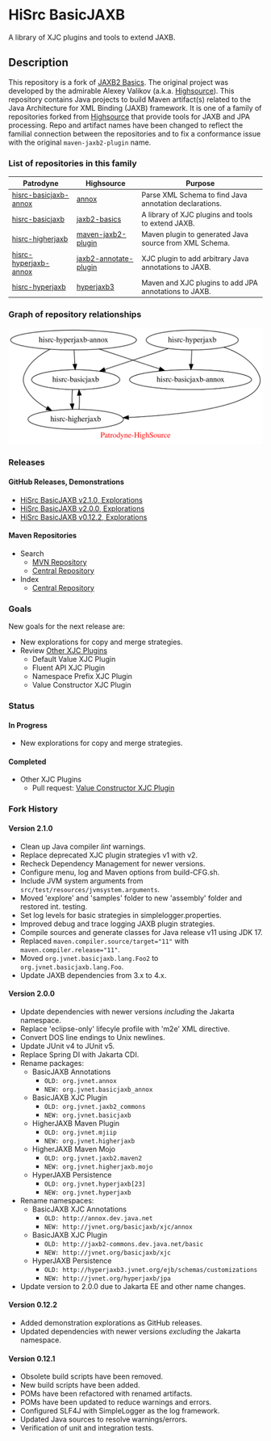 # HiSrc BasicJAXB

A library of XJC plugins and tools to extend JAXB.

## Description

This repository is a fork of [JAXB2 Basics][22]. The original project was developed by the admirable
Alexey Valikov (a.k.a. [Highsource][2]). This repository contains Java projects to build Maven artifact(s)
related to the Java Architecture for XML Binding (JAXB) framework. It is one of a family of repositories
forked from [Highsource][2] that provide tools for JAXB and JPA processing. Repo and artifact names have
been changed to reflect the familial connection between the repositories and to fix a conformance issue
with the original `maven-jaxb2-plugin` name.

### List of repositories in this family

| Patrodyne                   | Highsource                  | Purpose                                                |
| --------------------------- | --------------------------- | ------------------------------------------------------ |
| [hisrc-basicjaxb-annox][11] | [annox][21]                 | Parse XML Schema to find Java annotation declarations. |
| [hisrc-basicjaxb][12]       | [jaxb2-basics][22]          | A library of XJC plugins and tools to extend JAXB.     |
| [hisrc-higherjaxb][13]      | [maven-jaxb2-plugin][23]    | Maven plugin to generated Java source from XML Schema. |
| [hisrc-hyperjaxb-annox][14] | [jaxb2-annotate-plugin][24] | XJC plugin to add arbitrary Java annotations to JAXB.  |
| [hisrc-hyperjaxb][15]       | [hyperjaxb3][25]            | Maven and XJC plugins to add JPA annotations to JAXB.  |

### Graph of repository relationships

![Patrodyne-Highsource Graph][1]

### Releases

#### GitHub Releases, Demonstrations

* [HiSrc BasicJAXB v2.1.0, Explorations][33]
* [HiSrc BasicJAXB v2.0.0, Explorations][32]
* [HiSrc BasicJAXB v0.12.2, Explorations][31]

#### Maven Repositories

* Search
	* [MVN Repository](https://mvnrepository.com/artifact/org.patrodyne.jvnet?sort=popular)
	* [Central Repository](https://central.sonatype.com/search?q=org.patrodyne.jvnet%2520hisrc-basicjaxb)
* Index
	* [Central Repository](https://repo1.maven.org/maven2/org/patrodyne/jvnet/)

### Goals

New goals for the next release are:

* New explorations for copy and merge strategies.
* Review [Other XJC Plugins](https://github.com/javaee/jaxb2-commons)
    * Default Value XJC Plugin
    * Fluent API XJC Plugin
    * Namespace Prefix XJC Plugin
    * Value Constructor XJC Plugin

### Status

#### In Progress

* New explorations for copy and merge strategies.

#### Completed

* Other XJC Plugins
    * Pull request: [Value Constructor XJC Plugin](https://github.com/GijsCalis/hisrc-basicjaxb/tree/feature-valueconstructor)

### Fork History

#### Version 2.1.0

* Clean up Java compiler _lint_ warnings.
* Replace deprecated XJC plugin strategies v1 with v2.
* Recheck Dependency Management for newer versions.
* Configure menu, log and Maven options from build-CFG.sh.
* Include JVM system arguments from `src/test/resources/jvmsystem.arguments`.
* Moved 'explore' and 'samples' folder to new 'assembly' folder and restored int. testing.
* Set log levels for basic strategies in simplelogger.properties.
* Improved debug and trace logging JAXB plugin strategies.
* Compile sources and generate classes for Java release v11 using JDK 17.
* Replaced `maven.compiler.source/target="11"` with `maven.compiler.release="11"`.
* Moved `org.jvnet.basicjaxb.lang.Foo2` to `org.jvnet.basicjaxb.lang.Foo`.
* Update JAXB dependencies from 3.x to 4.x.

#### Version 2.0.0

* Update dependencies with newer versions *including* the Jakarta namespace.
* Replace 'eclipse-only' lifecyle profile with 'm2e' XML directive.
* Convert DOS line endings to Unix newlines.
* Update JUnit v4 to JUnit v5.
* Replace Spring DI with Jakarta CDI.
* Rename packages:
    * BasicJAXB Annotations
        * `OLD: org.jvnet.annox`
        * `NEW: org.jvnet.basicjaxb_annox`
    * BasicJAXB XJC Plugin
        * `OLD: org.jvnet.jaxb2_commons`
        * `NEW: org.jvnet.basicjaxb`
    * HigherJAXB Maven Plugin
        * `OLD: org.jvnet.mjiip`
        * `NEW: org.jvnet.higherjaxb`
    * HigherJAXB Maven Mojo
        * `OLD: org.jvnet.jaxb2.maven2`
        * `NEW: org.jvnet.higherjaxb.mojo`
    * HyperJAXB Persistence
        * `OLD: org.jvnet.hyperjaxb[23]`
        * `NEW: org.jvnet.hyperjaxb`
* Rename namespaces:
    * BasicJAXB XJC Annotations
        * `OLD: http://annox.dev.java.net`
        * `NEW: http://jvnet.org/basicjaxb/xjc/annox`
    * BasicJAXB XJC Plugin
        * `OLD: http://jaxb2-commons.dev.java.net/basic`
        * `NEW: http://jvnet.org/basicjaxb/xjc`
    * HyperJAXB Persistence
        * `OLD: http://hyperjaxb3.jvnet.org/ejb/schemas/customizations`
        * `NEW: http://jvnet.org/hyperjaxb/jpa`
* Update version to 2.0.0 due to Jakarta EE and other name changes.

#### Version 0.12.2

* Added demonstration explorations as GitHub releases.
* Updated dependencies with newer versions *excluding* the Jakarta namespace.

#### Version 0.12.1

* Obsolete build scripts have been removed.
* New build scripts have been added.
* POMs have been refactored with renamed artifacts.
* POMs have been updated to reduce warnings and errors.
* Configured SLF4J with SimpleLogger as the log framework.
* Updated Java sources to resolve warnings/errors.
* Verification of unit and integration tests.

<!-- References -->

  [1]: https://raw.githubusercontent.com/patrodyne/hisrc-hyperjaxb/master/etc/hisrc-repositories.svg
  [2]: https://github.com/highsource
  [11]: https://github.com/patrodyne/hisrc-basicjaxb-annox#readme
  [12]: https://github.com/patrodyne/hisrc-basicjaxb#readme
  [13]: https://github.com/patrodyne/hisrc-higherjaxb#readme
  [14]: https://github.com/patrodyne/hisrc-hyperjaxb-annox#readme
  [15]: https://github.com/patrodyne/hisrc-hyperjaxb#readme
  [21]: https://github.com/highsource/annox#readme
  [22]: https://github.com/highsource/jaxb2-basics#readme
  [23]: https://github.com/highsource/maven-jaxb2-plugin#readme
  [24]: https://github.com/highsource/jaxb2-annotate-plugin#readme
  [25]: https://github.com/highsource/hyperjaxb3#readme
  [31]: https://github.com/patrodyne/hisrc-basicjaxb/releases/tag/0.12.2
  [32]: https://github.com/patrodyne/hisrc-basicjaxb/releases/tag/2.0.0
  [33]: https://github.com/patrodyne/hisrc-basicjaxb/releases/tag/2.1.0
